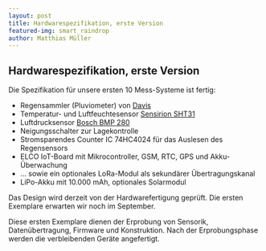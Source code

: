 ```yaml
---
layout: post
title: Hardwarespezifikation, erste Version
featured-img: smart_raindrop
author: Matthias Müller
---
```

## Hardwarespezifikation, erste Version

Die Spezifikation für unsere ersten 10 Mess-Systeme ist fertig:

* Regensammler (Pluviometer) von [Davis](https://www.davisinstruments.com/product/aerocone-rain-collector-with-flat-base-for-vantage-pro2/)   
* Temperatur- und Luftfeuchtesensor [Sensirion SHT31](https://www.sensirion.com/en/environmental-sensors/humidity-sensors/digital-humidity-sensors-for-various-applications/)
* Luftdrucksensor [Bosch BMP 280](https://www.bosch-sensortec.com/bst/products/all_products/bmp280)
* Neigungsschalter zur Lagekontrolle
* Stromsparendes Counter IC 74HC4024 für das Auslesen des Regensensors
* ELCO IoT-Board mit Mikrocontroller, GSM, RTC, GPS und Akku-Überwachung
* ... sowie ein optionales LoRa-Modul als sekundärer Übertragungskanal
* LiPo-Akku mit 10.000 mAh, optionales Solarmodul

Das Design wird derzeit von der Hardwarefertigung geprüft. Die ersten Exemplare erwarten wir noch
im September.

Diese ersten Exemplare dienen der Erprobung von Sensorik, Datenübertragung, Firmware und Konstruktion. Nach
der Erprobungsphase werden die verbleibenden Geräte angefertigt.